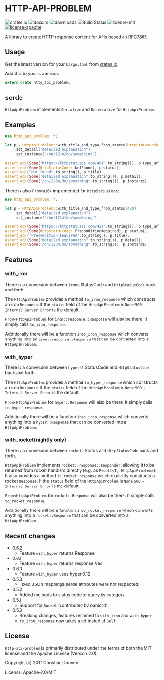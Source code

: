 # HTTP-API-PROBLEM

[![crates.io](https://img.shields.io/crates/v/http-api-problem.svg)](https://crates.io/crates/http-api-problem)
[![docs.rs](https://docs.rs/http-api-problem/badge.svg)](https://docs.rs/http-api-problem)
[![downloads](https://img.shields.io/crates/d/http-api-problem.svg)](https://crates.io/crates/http-api-problem)
[![Build Status](https://travis-ci.org/chridou/http-api-problem.svg?branch=master)](https://travis-ci.org/chridou/http-api-problem)
[![license-mit](http://img.shields.io/badge/license-MIT-blue.svg)](https://github.com/chridou/http-api-problem/blob/master/LICENSE-MIT)
[![license-apache](http://img.shields.io/badge/license-APACHE-blue.svg)](https://github.com/chridou/http-api-problem/blob/master/LICENSE-APACHE)

A library to create HTTP response content for APIs based on
[RFC7807](https://tools.ietf.org/html/rfc7807).

## Usage

Get the latest version for your `Cargo.toml` from
[crates.io](https://crates.io/crates/http-api-problem).

Add this to your crate root:

```rust
extern crate http_api_problem;
```

 ## serde

`HttpApiProblem` implements `Serialize` and `Deserialize` for
`HttpApiProblem`.

## Examples

```rust
use http_api_problem::*;

let p = HttpApiProblem::with_title_and_type_from_status(HttpStatusCode::NotFound)
    .set_detail("detailed explanation")
    .set_instance("/on/1234/do/something");

assert_eq!(Some("https://httpstatuses.com/404".to_string()), p.type_url);
assert_eq!(Some(HttpStatusCode::NotFound), p.status);
assert_eq!("Not Found".to_string(), p.title);
assert_eq!(Some("detailed explanation".to_string()), p.detail);
assert_eq!(Some("/on/1234/do/something".to_string()), p.instance);
```

There is also `From<u16>` implemented for `HttpStatusCode`:

```rust
use http_api_problem::*;

let p = HttpApiProblem::with_title_and_type_from_status(428)
    .set_detail("detailed explanation")
    .set_instance("/on/1234/do/something");

assert_eq!(Some("https://httpstatuses.com/428".to_string()), p.type_url);
assert_eq!(Some(HttpStatusCode::PreconditionRequired), p.status);
assert_eq!("Precondition Required".to_string(), p.title);
assert_eq!(Some("detailed explanation".to_string()), p.detail);
assert_eq!(Some("/on/1234/do/something".to_string()), p.instance);
```

## Features


### with_iron

There is a conversion between `iron`s StatusCode and `HttpStatusCode` back
and forth.

The `HttpApiProblem` provides a method `to_iron_response` which constructs
an iron `Response`. If the `status` field of the `HttpApiProblem` is `None`
`500 - Internal Server Error` is the default.

`From<HttpApiProblem` for `iron::response::Response` will also be there. It
simply calls `to_iron_response`.

Additionally there will be a function `into_iron_response` which converts
anything into an `iron::response::Response` that can be converted into a
`HttpApiProblem`.

### with_hyper

There is a conversion between `hypers`s StatusCode and `HttpStatusCode`
back and forth.

The `HttpApiProblem` provides a method `to_hyper_response` which constructs
an iron `Response`. If the `status` field of the `HttpApiProblem` is `None`
`500 - Internal Server Error` is the default.

`From<HttpApiProblem` for `hyper::Response` will also be there. It simply
calls `to_hyper_response`.

Additionally there will be a function `into_iron_response` which converts
anything into a `hyper::Response` that can be converted into a
`HttpApiProblem`.

### with_rocket(nightly only)

There is a conversion between `rocket`s Status and `HttpStatusCode` back
and forth.

`HttpApiProblem` implements `rocket::response::Responder`, allowing it to
be returned from rocket handlers directly (e.g. as `Result<T,
HttpApiProblem>`). It also provides a method `to_rocket_response` which
explicitly constructs a rocket `Response`. If the `status` field of the
`HttpApiProblem` is `None` `500 - Internal Server Error` is the default.

`From<HttpApiProblem` for `rocket::Response` will also be there. It simply
calls `to_rocket_response`.

Additionally there will be a function `into_rocket_response` which converts
anything into a `rocket::Response` that can be converted into a
`HttpApiProblem`.


## Recent changes

* 0.6.2
    * Feature `with_hyper` returns Response<Body>
* 0.6.1
    * Feature `with_hyper` returns response Vec<u8>
* 0.6.0
    * Feature `with_hyper` uses hyper 0.12
* 0.5.3
    * Fixed JSON mappings(serde attributes were not respected)
* 0.5.2
    * Added methods to status code to query its category
* 0.5.1
    * Support for `Rocket` (contributed by panicbit)
* 0.5.0
    * Breaking changes, features renamed to `with_iron` and `with_hyper`
    * `to_iron_response` now takes a ref insted of `Self`.

## License

`http-api-problem` is primarily distributed under the terms of both the MIT
license and the Apache License (Version 2.0).

Copyright (c) 2017 Christian Douven.

License: Apache-2.0/MIT
